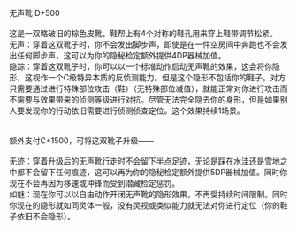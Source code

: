 <title>无声靴</title>
<meta name="GENERATOR" content="WinCHM">
<meta http-equiv="Content-Type" content="text/html; charset=gb2312">
<br>无声靴  D+500
<br>
<br>这是一双略破旧的棕色皮靴，鞋帮上有4个对称的鞋孔用来穿上鞋带调节松紧。
<br>无声：穿着这双靴子时，你不会发出脚步声，即使是在一件空房间中奔跑也不会发出任何脚步声，这可以为你的隐秘检定额外提供4DP器械加值。
<br>隐踪：穿着这双靴子时，你可以以一个标准动作启动无声靴的效果，这会将你隐形，这视作一个C级特异本质的反侦测能力。但是这个隐形不包括你的鞋子。对方只需要通过进行特殊部位攻击（鞋）（无特殊部位减值），就能正常对你进行攻击而不需要与效果带来的侦测等级进行对抗。尽管无法完全隐去你的身形，但是如果别人要发现你的行动依旧需要进行侦测侦查定位。这个效果持续1场景。
<br>
<br>
<br>额外支付C+1500，可将这双靴子升级——
<br>
<br>无迹：穿着升级后的无声靴行走时不会留下半点足迹，无论是踩在水洼还是雪地之中都不会留下任何痕迹，这可以再为你的隐秘检定额外提供5DP器械加值。同时你现在不会再因为移速或冲锋而受到潜藏检定惩罚。
<br>如魅：现在你可以以自由动作开闭无声靴的隐形效果，不再受持续时间限制。同时你现在的隐形就如同灵体一般，没有灵视或类似能力就无法对你进行定位（你的鞋子依旧不会隐形）。
<br>